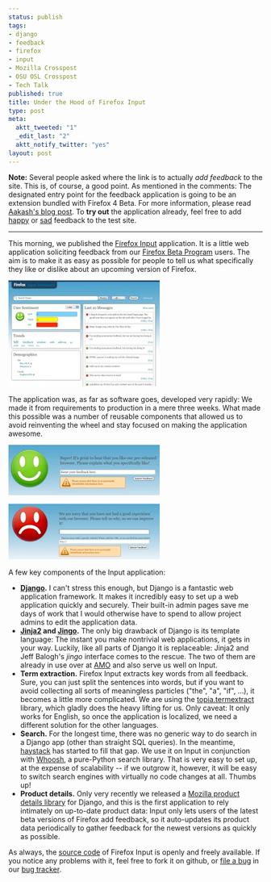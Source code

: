 ```yaml
--- 
status: publish
tags: 
- django
- feedback
- firefox
- input
- Mozilla Crosspost
- OSU OSL Crosspost
- Tech Talk
published: true
title: Under the Hood of Firefox Input
type: post
meta: 
  aktt_tweeted: "1"
  _edit_last: "2"
  aktt_notify_twitter: "yes"
layout: post
---
```

<strong>Note:</strong> Several people asked where the link is to actually <em>add feedback</em> to the site. This is, of course, a good point. As mentioned in the comments: The designated entry point for the feedback application is going to be an extension bundled with Firefox 4 Beta. For more information, please read <a href="http://aakash.doesthings.com/2010/06/25/hi-my-name-is-firefox-input/">Aakash's blog post</a>. To <strong>try out</strong> the application already, feel free to add <a href="http://input.stage.mozilla.com/happy">happy</a> or <a href="http://input.stage.mozilla.com/sad">sad</a> feedback to the test site.
<hr />

This morning, we published the <a href="http://input.mozilla.com">Firefox Input</a> application. It is a little web application soliciting feedback from our <a href="http://www.mozilla.com/en-US/firefox/all-beta.html">Firefox Beta Program</a> users. The aim is to make it as easy as possible for people to tell us what specifically they like or dislike about an upcoming version of Firefox.

<a href="/media/wp/2010/06/fx-input-dashboard.jpg"><img src="/media/wp/2010/06/fx-input-dashboard-300x210.jpg" alt="" title="Firefox Input: Dashboard" width="300" height="210" class="aligncenter size-medium wp-image-2835" /></a>

The application was, as far as software goes, developed very rapidly: We made it from requirements to production in a mere three weeks. What made this possible was a number of reusable components that allowed us to avoid reinventing the wheel and stay focused on making the application awesome.

<a href="/media/wp/2010/06/fx-input-happy.jpg"><img src="/media/wp/2010/06/fx-input-happy-300x100.jpg" alt="" title="Firefox Input: Happy Feedback" width="300" height="100" class="aligncenter size-medium wp-image-2842" /></a>

<a href="/media/wp/2010/06/fx-input-sad.jpg"><img src="/media/wp/2010/06/fx-input-sad-300x110.jpg" alt="" title="Firefox Input: Sad Feedback" width="300" height="110" class="aligncenter size-medium wp-image-2843" /></a>

A few key components of the Input application:
<ul>
	<li><strong><a href="http://www.djangoproject.com/">Django</a>.</strong> I can't stress this enough, but Django is a fantastic web application framework. It makes it incredibly easy to set up a web application quickly and securely. Their built-in admin pages save me days of work that I would otherwise have to spend to allow project admins to edit the application data.</li>
	<li><strong><a href="http://jinja.pocoo.org/2/">Jinja2</a> and <a href="http://github.com/jbalogh/jingo/">Jingo</a>.</strong> The only big drawback of Django is its template language: The instant you make nontrivial web applications, it gets in your way. Luckily, like all parts of Django it is replaceable: Jinja2 and Jeff Balogh's <em>jingo</em> interface comes to the rescue. The two of them are already in use over at <a href="https://addons.mozilla.org">AMO</a> and also serve us well on Input.</li>
	<li><strong>Term extraction.</strong> Firefox Input extracts key words from all feedback. Sure, you can just split the sentences into words, but if you want to avoid collecting all sorts of meaningless particles ("the", "a", "if", ...), it becomes a little more complicated. We are using the <a href="http://pypi.python.org/pypi/topia.termextract/">topia.termextract</a> library, which gladly does the heavy lifting for us. Only caveat: It only works for English, so once the application is localized, we need a different solution for the other languages.</li>
	<li><strong>Search.</strong> For the longest time, there was no generic way to do search in a Django app (other than straight SQL queries). In the meantime, <a href="http://haystacksearch.org/">haystack</a> has started to fill that gap. We use it on Input in conjunction with <a href="http://bitbucket.org/mchaput/whoosh/wiki/Home">Whoosh</a>, a pure-Python search library. That is very easy to set up, at the expense of scalability -- if we outgrow it, however, it will be easy to switch search engines with virtually no code changes at all. Thumbs up!</li>
	<li><strong>Product details.</strong> Only very recently we released a <a href="http://blog.mozilla.com/webdev/2010/06/01/django-mozilla-product-details-because-short-library-names-are-for-wimps/">Mozilla product details library</a> for Django, and this is the first application to rely intimately on up-to-date product data: Input only lets users of the latest beta versions of Firefox add feedback, so it auto-updates its product data periodically to gather feedback for the newest versions as quickly as possible.</li>
</ul>

As always, the <a href="http://github.com/fwenzel/reporter">source code</a> of Firefox Input is openly and freely available. If you notice any problems with it, feel free to fork it on github, or <a href="https://bugzilla.mozilla.org/enter_bug.cgi?product=Webtools&component=Input">file a bug</a> in our <a href="https://bugzilla.mozilla.org/buglist.cgi?resolution=---&query_format=advanced&component=Input&product=Webtools">bug tracker</a>.
